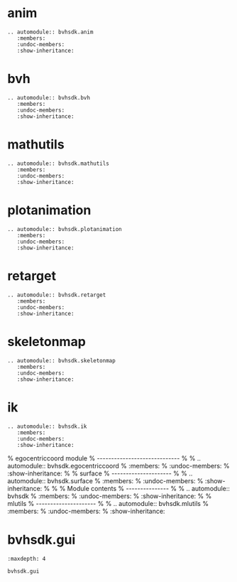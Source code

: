 # anim

```{eval-rst}
.. automodule:: bvhsdk.anim
   :members:
   :undoc-members:
   :show-inheritance:
```

# bvh

```{eval-rst}
.. automodule:: bvhsdk.bvh
   :members:
   :undoc-members:
   :show-inheritance:
```

# mathutils

```{eval-rst}
.. automodule:: bvhsdk.mathutils
   :members:
   :undoc-members:
   :show-inheritance:
```

# plotanimation

```{eval-rst}
.. automodule:: bvhsdk.plotanimation
   :members:
   :undoc-members:
   :show-inheritance:
```

# retarget

```{eval-rst}
.. automodule:: bvhsdk.retarget
   :members:
   :undoc-members:
   :show-inheritance:
```

# skeletonmap

```{eval-rst}
.. automodule:: bvhsdk.skeletonmap
   :members:
   :undoc-members:
   :show-inheritance:
```

# ik

```{eval-rst}
.. automodule:: bvhsdk.ik
   :members:
   :undoc-members:
   :show-inheritance:
```

% egocentriccoord module
% -----------------------------
%
% .. automodule:: bvhsdk.egocentriccoord
%    :members:
%    :undoc-members:
%    :show-inheritance:
%
% surface
% ---------------------
%
% .. automodule:: bvhsdk.surface
%    :members:
%    :undoc-members:
%    :show-inheritance:
%
%
% Module contents
% ---------------
%
% .. automodule:: bvhsdk
%    :members:
%    :undoc-members:
%    :show-inheritance:
%
% mlutils
% ---------------------
%
% .. automodule:: bvhsdk.mlutils
%    :members:
%    :undoc-members:
%    :show-inheritance:

# bvhsdk.gui

```{toctree}
:maxdepth: 4

bvhsdk.gui
```
